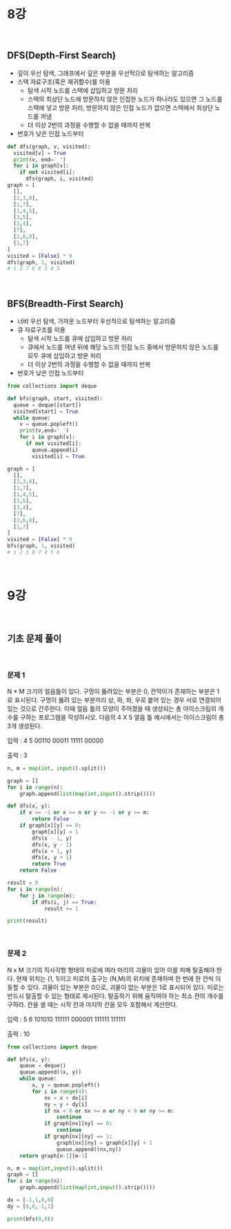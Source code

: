 # 8강

<br/>

## DFS(Depth-First Search)
- 깊이 우선 탐색, 그래프에서 깊은 부분을 우선적으로 탐색하는 알고리즘
- 스택 자료구조(혹은 재귀함수)를 이용
  - 탐색 시작 노드를 스택에 삽입하고 방문 처리
  - 스택의 최상단 노드에 방문하지 않은 인접한 노드가 하나라도 있으면 그 노드를 스택에 넣고 방문 처리, 방문하지 않은 인접 노드가 없으면 스택에서 최상단 노드를 꺼냄
  - 더 이상 2번의 과정을 수행할 수 없을 때까지 반복
- 번호가 낮은 인접 노드부터

```python
def dfs(graph, v, visited):
  visited[v] = True
  print(v, end=' ')
  for i in graph[v]:
    if not visited[i]:
      dfs(graph, i, visited)
graph = [
  [],
  [2,3,8],
  [1,7],
  [1,4,5],
  [3,5],
  [3,4],
  [7],
  [2,6,8],
  [1,7]
]
visited = [False] * 9
dfs(graph, 1, visited)
# 1 2 7 6 8 3 4 5 
```

<br/>

## BFS(Breadth-First Search)
- 너비 우선 탐색, 가까운 노드부터 우선적으로 탐색하는 알고리즘
- 큐 자료구조를 이용
  - 탐색 시작 노드를 큐에 삽입하고 방문 처리
  - 큐에서 노드를 꺼낸 뒤에 해당 노드의 인접 노드 중에서 방문하지 않은 노드를 모두 큐에 삽입하고 방문 처리
  - 더 이상 2번의 과정을 수행할 수 없을 때까지 반복
- 번호가 낮은 인접 노드부터

```python
from collections import deque

def bfs(graph, start, visited):
  queue = deque([start])
  visited[start] = True
  while queue:
    v = queue.popleft()
    print(v,end=' ')
    for i in graph[v]:
      if not visited[i]:
        queue.append(i)
        visited[i] = True

graph = [
  [],
  [2,3,8],
  [1,7],
  [1,4,5],
  [3,5],
  [3,4],
  [7],
  [2,6,8],
  [1,7]
]
visited = [False] * 9
bfs(graph, 1, visited)
# 1 2 3 8 7 4 5 6
```

<br/>

# 9강

<br/>

## 기초 문제 풀이

<br/>

### 문제 1
N * M 크기의 얼음틀이 있다. 구멍이 뚫려있는 부분은 0, 칸막이가 존재하는 부분은 1로 표시된다. 구멍이 뚫려 있는 부분끼리 상, 하, 좌, 우로 붙어 있는 경우 서로 연결되어 있는 것으로 간주한다. 이때 얼음 틀의 모양이 주어졌을 때 생성되는 총 아이스크림의 개수를 구하는 프로그램을 작성하시오. 다음의 4 X 5 얼음 틀 예시에서는 아이스크림이 총 3개 생성된다.

입력 :
4 5
00110
00011
11111
00000

출력 :
3

```python
n, m = map(int, input().split())

graph = []
for i in range(n):
    graph.append(list(map(int,input().strip())))

def dfs(x, y):
    if x <= -1 or x >= n or y <= -1 or y >= m:
        return False
    if graph[x][y] == 0:
        graph[x][y] = 1
        dfs(x - 1, y)
        dfs(x, y - 1)
        dfs(x + 1, y)
        dfs(x, y + 1)
        return True
    return False

result = 0
for i in range(n):
    for j in range(m):
        if dfs(i, j) == True:
            result += 1

print(result)
```

<br/>

### 문제 2

N x M 크기의 직사각형 형태의 미로에 여러 마리의 괴물이 있어 이를 피해 탈출해야 한다. 현재 위치는 (1, 1)이고 미로의 출구는 (N,M)의 위치에 존재하며 한 번에 한 칸씩 이동할 수 있다. 괴물이 있는 부분은 0으로, 괴물이 없는 부분은 1로 표시되어 있다. 미로는 반드시 탈출할 수 있는 형태로 제시된다. 탈출하기 위해 움직여야 하는 최소 칸의 개수를 구하라. 칸을 셀 때는 시작 칸과 마지막 칸을 모두 포함해서 계산한다.

입력 :
5 6
101010
111111
000001
111111
111111

출력 :
10

```python
from collections import deque

def bfs(x, y):
    queue = deque()
    queue.append((x, y))
    while queue:
        x, y = queue.popleft()
        for i in range(4):
            nx = x + dx[i]
            ny = y + dy[i]
            if nx < 0 or nx >= n or ny < 0 or ny >= m:
                continue
            if graph[nx][ny] == 0:
                continue
            if graph[nx][ny] == 1:
                graph[nx][ny] = graph[x][y] + 1
                queue.append((nx,ny))
    return graph[n-1][m-1]

n, m = map(int,input().split())
graph = []
for i in range(n):
    graph.append(list(map(int,input().strip())))

dx = [-1,1,0,0]
dy = [0,0,-1,1]

print(bfs(0,0))
```
